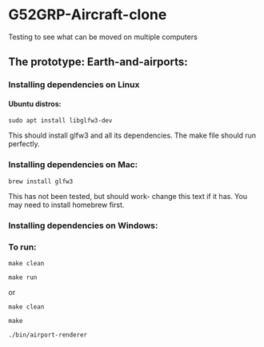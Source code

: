 # G52GRP-Aircraft-clone
Testing to see what can be moved on multiple computers


## The prototype: Earth-and-airports:

### Installing dependencies on Linux

#### Ubuntu distros:
`sudo apt install libglfw3-dev`

This should install glfw3 and all its dependencies. The make file should run perfectly.

### Installing dependencies on Mac:
`brew install glfw3`

This has not been tested, but should work- change this text if it has. You may need to install homebrew first.

### Installing dependencies on Windows:


### To run:

`make clean`

`make run`

or

`make clean`

`make`

`./bin/airport-renderer`
